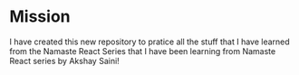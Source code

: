 # Mission

I have created this new repository to pratice all the stuff that I have learned from the Namaste React Series that I have been learning from Namaste React series by Akshay Saini!